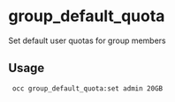 # group_default_quota

Set default user quotas for group members

## Usage

```
 occ group_default_quota:set admin 20GB
```
